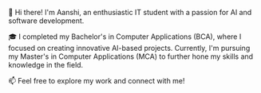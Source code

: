 👋 Hi there! I'm Aanshi, an enthusiastic IT student with a passion for AI and software development.

🎓 I completed my Bachelor's in Computer Applications (BCA), where I focused on creating innovative AI-based projects. Currently, I'm pursuing my Master's in Computer Applications (MCA) to further hone my skills and knowledge in the field.

📫 Feel free to explore my work and connect with me!
